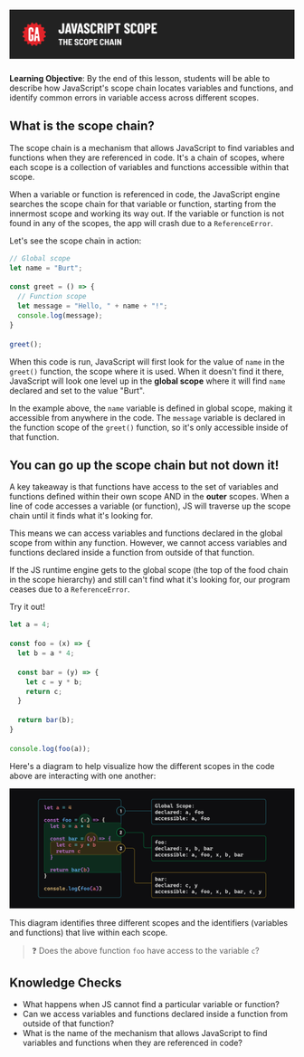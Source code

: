 # ![JavaScript Scope - The Scope Chain](./assets/hero.png)

**Learning Objective**: By the end of this lesson, students will be able to describe how JavaScript's scope chain locates variables and functions, and identify common errors in variable access across different scopes.

## What is the scope chain?

The scope chain is a mechanism that allows JavaScript to find variables and functions when they are referenced in code. It's a chain of scopes, where each scope is a collection of variables and functions accessible within that scope.

When a variable or function is referenced in code, the JavaScript engine searches the scope chain for that variable or function, starting from the innermost scope and working its way out. If the variable or function is not found in any of the scopes, the app will crash due to a `ReferenceError`.

Let's see the scope chain in action:

```js
// Global scope
let name = "Burt";

const greet = () => {
  // Function scope
  let message = "Hello, " + name + "!";
  console.log(message);
}

greet();
```

When this code is run, JavaScript will first look for the value of `name` in the `greet()` function, the scope where it is used. When it doesn't find it there, JavaScript will look one level up in the **global scope** where it will find `name` declared and set to the value "Burt". 

In the example above, the `name` variable is defined in global scope, making it accessible from anywhere in the code. The `message` variable is declared in the function scope of the `greet()` function, so it's only accessible inside of that function. 

## You can go up the scope chain but not down it!

A key takeaway is that functions have access to the set of variables and functions defined within their own scope AND in the **outer** scopes. When a line of code accesses a variable (or function), JS will traverse up the scope chain until it finds what it's looking for.

This means we can access variables and functions declared in the global scope from within any function. However, we cannot access variables and functions declared inside a function from outside of that function.

If the JS runtime engine gets to the global scope (the top of the food chain in the scope hierarchy) and still can't find what it's looking for, our program ceases due to a `ReferenceError`.

Try it out!

```js
let a = 4;

const foo = (x) => {
  let b = a * 4;

  const bar = (y) => {
    let c = y * b;
    return c;
  }

  return bar(b);
}

console.log(foo(a));
```

Here's a diagram to help visualize how the different scopes in the code above are interacting with one another: 

![Scope example](./assets/scope-chain.png)

This diagram identifies three different scopes and the identifiers (variables and functions) that live within each scope.

> ❓ Does the above function `foo` have access to the variable `c`?

## Knowledge Checks

- What happens when JS cannot find a particular variable or function?
- Can we access variables and functions declared inside a function from outside of that function?
- What is the name of the mechanism that allows JavaScript to find variables and functions when they are referenced in code?